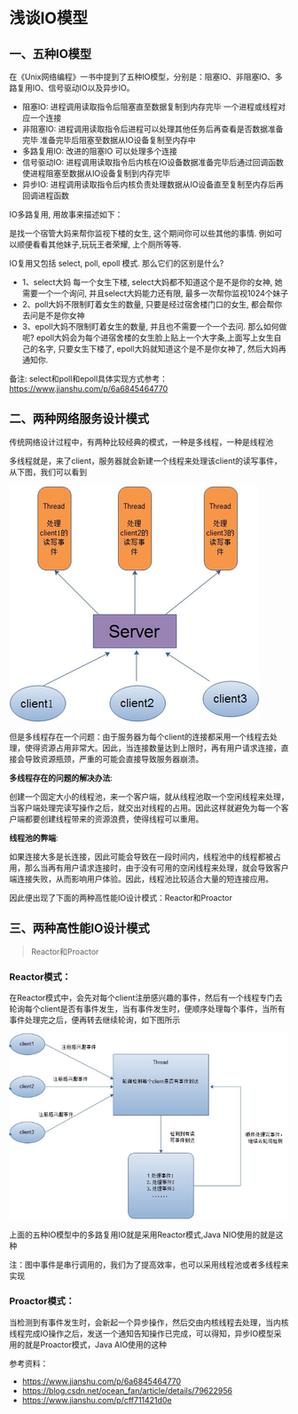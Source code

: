 # 浅谈IO模型

## 一、五种IO模型
在《Unix网络编程》一书中提到了五种IO模型，分别是：阻塞IO、非阻塞IO、多路复用IO、信号驱动IO以及异步IO。
- 阻塞IO:
    进程调用读取指令后阻塞直至数据复制到内存完毕 一个进程或线程对应一个连接
- 非阻塞IO:
    进程调用读取指令后进程可以处理其他任务后再查看是否数据准备完毕 准备完毕后阻塞至数据从IO设备复制至内存中
- 多路复用IO:
    改进的阻塞IO 可以处理多个连接
- 信号驱动IO:
    进程调用读取指令后内核在IO设备数据准备完毕后通过回调函数使进程阻塞至数据从IO设备复制到内存完毕
- 异步IO:
    进程调用读取指令后内核负责处理数据从IO设备直至复制至内存后再回调进程函数

IO多路复用, 用故事来描述如下：

是找一个宿管大妈来帮你监视下楼的女生, 这个期间你可以些其他的事情. 例如可以顺便看看其他妹子,玩玩王者荣耀, 上个厕所等等. 

IO复用又包括 select, poll, epoll 模式. 那么它们的区别是什么?
- 1、select大妈 每一个女生下楼, select大妈都不知道这个是不是你的女神, 她需要一个一个询问, 并且select大妈能力还有限, 最多一次帮你监视1024个妹子
- 2、poll大妈不限制盯着女生的数量, 只要是经过宿舍楼门口的女生, 都会帮你去问是不是你女神
- 3、epoll大妈不限制盯着女生的数量, 并且也不需要一个一个去问. 那么如何做呢? epoll大妈会为每个进宿舍楼的女生脸上贴上一个大字条,上面写上女生自己的名字, 只要女生下楼了, epoll大妈就知道这个是不是你女神了, 然后大妈再通知你.

备注:
select和poll和epoll具体实现方式参考：https://www.jianshu.com/p/6a6845464770

## 二、两种网络服务设计模式
传统网络设计过程中，有两种比较经典的模式，一种是多线程，一种是线程池

多线程就是，来了client，服务器就会新建一个线程来处理该client的读写事件，从下图，我们可以看到

![io](../images/04/io_1.jpg)

但是多线程存在一个问题：由于服务器为每个client的连接都采用一个线程去处理，使得资源占用非常大。因此，当连接数量达到上限时，再有用户请求连接，直接会导致资源瓶颈，严重的可能会直接导致服务器崩溃。

**多线程存在的问题的解决办法**: 

创建一个固定大小的线程池，来一个客户端，就从线程池取一个空闲线程来处理，当客户端处理完读写操作之后，就交出对线程的占用。因此这样就避免为每一个客户端都要创建线程带来的资源浪费，使得线程可以重用。

**线程池的弊端**:

如果连接大多是长连接，因此可能会导致在一段时间内，线程池中的线程都被占用，那么当再有用户请求连接时，由于没有可用的空闲线程来处理，就会导致客户端连接失败，从而影响用户体验。因此，线程池比较适合大量的短连接应用。

因此便出现了下面的两种高性能IO设计模式：Reactor和Proactor

## 三、两种高性能IO设计模式
> Reactor和Proactor

### Reactor模式：
在Reactor模式中，会先对每个client注册感兴趣的事件，然后有一个线程专门去轮询每个client是否有事件发生，当有事件发生时，便顺序处理每个事件，当所有事件处理完之后，便再转去继续轮询，如下图所示

![io](../images/04/io2.jpg)

上面的五种IO模型中的多路复用IO就是采用Reactor模式,Java NIO使用的就是这种

注：图中事件是串行调用的，我们为了提高效率，也可以采用线程池或者多线程来实现

### Proactor模式：
当检测到有事件发生时，会新起一个异步操作，然后交由内核线程去处理，当内核线程完成IO操作之后，发送一个通知告知操作已完成，可以得知，异步IO模型采用的就是Proactor模式，Java AIO使用的这种

参考资料：
- https://www.jianshu.com/p/6a6845464770
- https://blog.csdn.net/ocean_fan/article/details/79622956
- https://www.jianshu.com/p/cff711421d0e

